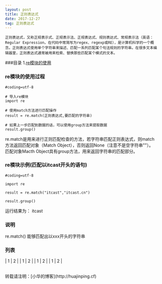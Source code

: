 ```yaml
---
layout: post
title: 正则表达式
date: 2017-12-27
tag: 正则表达式
---
```

	正则表达式，又称正规表示式、正规表示法、正规表达式、规则表达式、常规表示法（英语：Regular Expression，在代码中常简写为regex、regexp或RE），是计算机科学的一个概念。正则表达式使用单个字符串来描述、匹配一系列匹配某个句法规则的字符串。在很多文本编辑器里，正则表达式通常被用来检索、替换那些匹配某个模式的文本。

###目录
1.[re模块的使用](#re)
	
### <a name="#re" ></a>re模块的使用过程
	#coding=utf-8

    # 导入re模块
    import re

    # 使用match方法进行匹配操作
    result = re.match(正则表达式,要匹配的字符串)

    # 如果上一步匹配到数据的话，可以使用group方法来提取数据
    result.group()
re.match是用来进行正则匹配检查的方法，若字符串匹配正则表达式，则match方法返回匹配对象（Match Object），否则返回None（注意不是空字符串""）。
匹配对象Macth Object具有group方法，用来返回字符串的匹配部分。
### re模块示例(匹配以itcast开头的语句)
	#coding=utf-8

    import re

    result = re.match("itcast","itcast.cn")

    result.group()
运行结果为：
	itcast
### 说明
re.match() 能够匹配出以xxx开头的字符串
### 列表
| 1 | 2 |
| 1 | 2 |
| 1 | 2 |
| 1 | 2 |
<br>

<br>
转载请注明：[小华的博客](http://huajinping.cf) 


